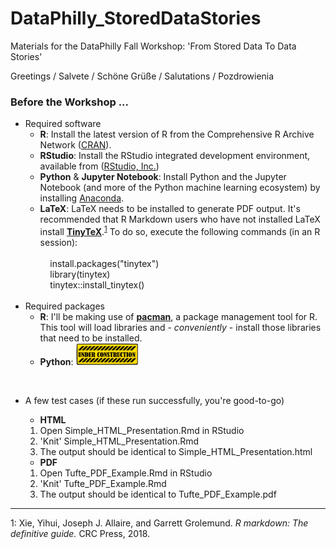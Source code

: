 # DataPhilly_StoredDataStories
Materials for the DataPhilly Fall Workshop: 'From Stored Data To Data Stories'

Greetings / Salvete / Schöne Grüße / Salutations / Pozdrowienia

### Before the Workshop ... ###  
* Required software  
  * **R**: Install the latest version of R from the Comprehensive R Archive Network ([CRAN](https://cran.r-project.org)).  
  * **RStudio**: Install the RStudio integrated development environment, available from ([RStudio, Inc.](https://www.rstudio.com))  
  * **Python** & **Jupyter Notebook**: Install Python and the Jupyter Notebook (and more of the Python machine learning ecosystem) by installing [Anaconda](https://www.anaconda.com/products/individual).
  * **LaTeX**: LaTeX needs to be installed to generate PDF output. It's recommended that R Markdown users who have not installed LaTeX install **[TinyTeX](https://yihui.name/tinytex/)**.<sup>[1](#RMarkdown)</sup> To do so, execute the following commands (in an R session):  
            <br>
            &nbsp;&nbsp;&nbsp;&nbsp;install.packages("tinytex")  
            &nbsp;&nbsp;&nbsp;&nbsp;library(tinytex)  
            &nbsp;&nbsp;&nbsp;&nbsp;tinytex::install_tinytex()  
            <br>
* Required packages  
   * **R**: I'll be making use of **[pacman](https://github.com/trinker/pacman)**, a package management tool for R. This tool will load libraries and - *conveniently* - install those libraries that need to be installed. 
   * **Python**: <img src = '/images/UnderConstruction.png' width='100' height='35'>  
<br>  

* A few test cases (if these run successfully, you're good-to-go)  

  * **HTML**  
   1. Open Simple_HTML_Presentation.Rmd in RStudio  
   2. 'Knit' Simple_HTML_Presentation.Rmd  
   3. The output should be identical to Simple_HTML_Presentation.html  
  * **PDF**  
   1. Open Tufte_PDF_Example.Rmd in RStudio  
   2. 'Knit' Tufte_PDF_Example.Rmd  
   3. The output should be identical to Tufte_PDF_Example.pdf  

***  
<a name="RMarkdown">1</a>: Xie, Yihui, Joseph J. Allaire, and Garrett Grolemund. *R markdown: The definitive guide.* CRC Press, 2018.
